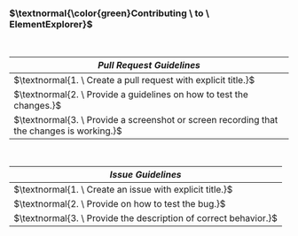 ### $\textnormal{\color{green}Contributing \ to \ ElementExplorer}$

<br />

| $Pull \ Request \ Guidelines$ |
| ---------- |
| $\textnormal{1. \ Create a pull request with explicit title.}$ |
| $\textnormal{2. \ Provide a guidelines on how to test the changes.}$ |
| $\textnormal{3. \ Provide a screenshot or screen recording that the changes is working.}$ |

<br />

| $Issue \ Guidelines$ |
| ---------- |
| $\textnormal{1. \ Create an issue with explicit title.}$ |
| $\textnormal{2. \ Provide on how to test the bug.}$ |
| $\textnormal{3. \ Provide the description of correct behavior.}$ |
